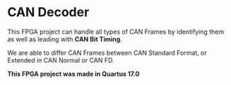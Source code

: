 # CAN Decoder

This FPGA project can handle all types of CAN Frames by identifying them as well as leading with **CAN Bit Timing**.

We are able to differ CAN Frames between CAN Standard Format, or Extended in CAN Normal or CAN FD.

**This FPGA project was made in Quartus 17.0**
